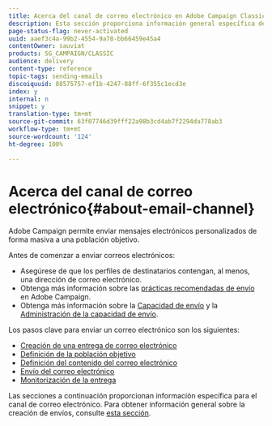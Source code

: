 ```yaml
---
title: Acerca del canal de correo electrónico en Adobe Campaign Classic
description: Esta sección proporciona información general específica del canal de correo electrónico en Adobe Campaign Classic.
page-status-flag: never-activated
uuid: aaef3c4a-99b2-4554-9a78-bb66459e45a4
contentOwner: sauviat
products: SG_CAMPAIGN/CLASSIC
audience: delivery
content-type: reference
topic-tags: sending-emails
discoiquuid: 88575757-ef1b-4247-88ff-6f355c1ecd3e
index: y
internal: n
snippet: y
translation-type: tm+mt
source-git-commit: 63f07746d39fff22a98b3cd4ab7f2294da778ab3
workflow-type: tm+mt
source-wordcount: '124'
ht-degree: 100%

---
```



# Acerca del canal de correo electrónico{#about-email-channel}

Adobe Campaign permite enviar mensajes electrónicos personalizados de forma masiva a una población objetivo.

Antes de comenzar a enviar correos electrónicos:

* Asegúrese de que los perfiles de destinatarios contengan, al menos, una dirección de correo electrónico.
* Obtenga más información sobre las [prácticas recomendadas de envío](../../delivery/using/delivery-best-practices.md) en Adobe Campaign.
* Obtenga más información sobre la [Capacidad de envío](../../delivery/using/about-deliverability.md) y la [Administración de la capacidad de envío](https://helpx.adobe.com/es/campaign/kb/acc-deliverability.html).

Los pasos clave para enviar un correo electrónico son los siguientes:

* [Creación de una entrega de correo electrónico](../../delivery/using/creating-an-email-delivery.md)
* [Definición de la población objetivo](../../delivery/using/steps-defining-the-target-population.md)
* [Definición del contenido del correo electrónico](../../delivery/using/defining-the-email-content.md)
* [Envío del correo electrónico](../../delivery/using/sending-messages.md)
* [Monitorización de la entrega](../../delivery/using/monitoring-a-delivery.md)

Las secciones a continuación proporcionan información específica para el canal de correo electrónico. Para obtener información general sobre la creación de envíos, consulte [esta sección](../../delivery/using/steps-about-delivery-creation-steps.md).